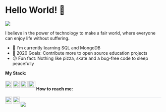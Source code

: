 # Hello World! 👋 
![](https://komarev.com/ghpvc/?username=FelipeFeitosaDev&color=dc143c)
<p>I believe in the power of technology to make a fair world, where everyone can enjoy life without suffering.</p>
<ul>
<li>📖 I'm currently learning SQL and MongoDB</li>
<li>💪 2020 Goals: Contribute more to open source education projects</li>
<li>😜 Fun fact: Nothing like pizza, skate and a bug-free code to sleep peacefully</li>
</ul>
<b>My Stack:</b><br><br>
<div>
<img align="left" width="22px" src="https://xesque.rocketseat.dev/platform/1566444110414.png" style="max-width:100%;">
<img align="left" width="22px" src="https://xesque.rocketseat.dev/platform/1564681946529.svg" style="max-width:100%;">
<img align="left" width="22px" src="https://xesque.rocketseat.dev/platform/1564682281422.svg" style="max-width:100%;">
<img align="left" width="22px" src="https://xesque.rocketseat.dev/platform/1564682425906.svg" style="max-width:100%;">
</div>
<br>
<b>How to reach me:</b><br><br>

<a href="https://www.linkedin.com/in/ffdev/" target="blank">
<img align="left" width="22px" src="https://cdn.jsdelivr.net/npm/simple-icons@3.0.1/icons/linkedin.svg" style="max-width:100%;">
</a>
<a href="https://www.instagram.com/felipefdev/" target="blank">
<img align="left" width="22px" src="https://image.flaticon.com/icons/svg/1384/1384089.svg" style="max-width:100%;">
</a>
<h1 style="border-bottom: 1px solid #eaecef;margin: 2px 0;"></h1>
<p align="left">
<!--<img align="center" src="https://github-readme-stats.vercel.app/api/top-langs/?username=FelipeFeitosaDev&layout=compact&theme=cobalt" />-->
<img align="center" src="https://github-readme-stats.vercel.app/api?username=FelipeFeitosaDev&show_icons=true&count_private=true&show_icons=true&theme=graywhite" />
</p>
